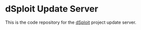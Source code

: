 # dSploit Update Server

This is the code repository for the [dSploit](http://www.dsploit.net/) project update server.